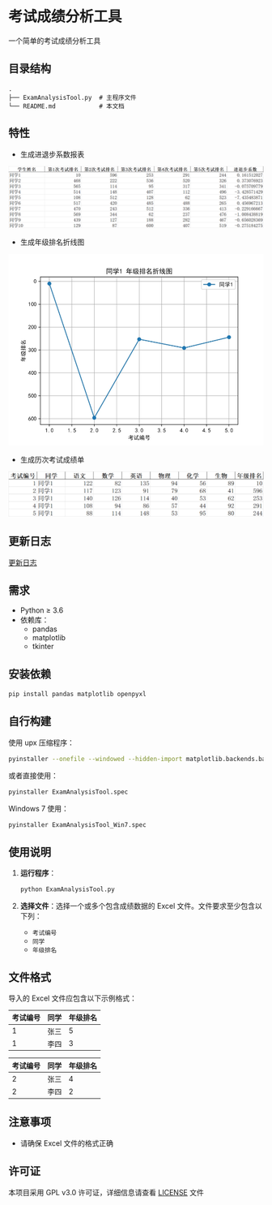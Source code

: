 # 考试成绩分析工具

一个简单的考试成绩分析工具

## 目录结构

```
.
├── ExamAnalysisTool.py  # 主程序文件
└── README.md            # 本文档
```

## 特性

- 生成进退步系数报表

![进退步系数报表](assets\img\calculate_progress.png "进退步系数报表")

- 生成年级排名折线图

![年级排名折线图](assets\img\generate_ranking_chart.jpg "年级排名折线图")

- 生成历次考试成绩单

![历次考试成绩单](assets\img\generate_report.png "历次考试成绩单")

## 更新日志

[更新日志](CHANGELOG.md)

## 需求

- Python ≥ 3.6
- 依赖库：
  - pandas
  - matplotlib
  - tkinter

## 安装依赖

```bash
pip install pandas matplotlib openpyxl
```

## 自行构建

使用 upx 压缩程序：

```bash
pyinstaller --onefile --windowed --hidden-import matplotlib.backends.backend_pdf --upx-dir "D:\Program Files (x86)\upx" ExamAnalysisTool.py
```

或者直接使用：

```bash
pyinstaller ExamAnalysisTool.spec
```

Windows 7 使用：

```bash
pyinstaller ExamAnalysisTool_Win7.spec
```

## 使用说明

1. **运行程序**：

   ```bash
   python ExamAnalysisTool.py
   ```

2. **选择文件**：选择一个或多个包含成绩数据的 Excel 文件。文件要求至少包含以下列：
   - `考试编号`
   - `同学`
   - `年级排名`

## 文件格式

导入的 Excel 文件应包含以下示例格式：

| 考试编号 | 同学   | 年级排名 |
|----------|--------|----------|
| 1        | 张三  | 5        |
| 1        | 李四  | 3        |

| 考试编号 | 同学   | 年级排名 |
|----------|--------|----------|
| 2        | 张三  | 4        |
| 2        | 李四  | 2        |

## 注意事项

- 请确保 Excel 文件的格式正确

## 许可证

本项目采用 GPL v3.0 许可证，详细信息请查看 [LICENSE](LICENSE) 文件
